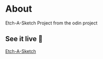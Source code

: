 # About

Etch-A-Sketch Project from the odin project

## See it live :rocket:
[Etch-A-Sketch](https://xcoder62.github.io/etch-a-sketch/)

